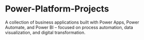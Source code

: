 # Power-Platform-Projects
A collection of business applications built with Power Apps, Power Automate, and Power BI – focused on process automation, data visualization, and digital transformation.
